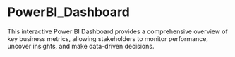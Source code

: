 # PowerBI_Dashboard
This interactive Power BI Dashboard provides a comprehensive overview of key business metrics, allowing stakeholders to monitor performance, uncover insights, and make data-driven decisions.
